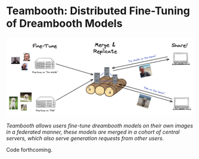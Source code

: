 # Teambooth: Distributed Fine-Tuning of Dreambooth Models

![](fig1.png)

*Teambooth allows users fine-tune dreambooth models on their own images in a federated manner, these models are merged in a cohort of central servers, which also serve generation requests from other users.*

Code forthcoming. 
